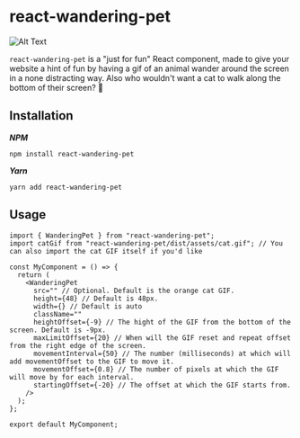 # react-wandering-pet

![Alt Text](https://i.ibb.co/5G85TVG/ezgif-com-gif-maker.gif)

`react-wandering-pet` is a "just for fun" React component, made to give your website a hint of fun by having a gif of an animal wander around the screen in a none distracting way. Also who wouldn't want a cat to walk along the bottom of their screen? 👀

## Installation

**_NPM_**

```
npm install react-wandering-pet
```

**_Yarn_**

```
yarn add react-wandering-pet
```

## Usage

```
import { WanderingPet } from "react-wandering-pet";
import catGif from "react-wandering-pet/dist/assets/cat.gif"; // You can also import the cat GIF itself if you'd like

const MyComponent = () => {
  return (
    <WanderingPet
      src="" // Optional. Default is the orange cat GIF.
      height={48} // Default is 48px.
      width={} // Default is auto
      className=""
      heightOffset={-9} // The hight of the GIF from the bottom of the screen. Default is -9px.
      maxLimitOffset={20} // When will the GIF reset and repeat offset from the right edge of the screen.
      movementInterval={50} // The number (milliseconds) at which will add movementOffset to the GIF to move it.
      movementOffset={0.8} // The number of pixels at which the GIF will move by for each interval.
      startingOffset={-20} // The offset at which the GIF starts from.
    />
  );
};

export default MyComponent;
```
